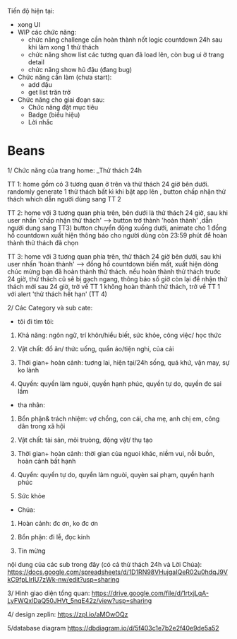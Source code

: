 Tiến độ hiện tại:
- xong UI
- WIP các chức năng:
   + chức năng challenge cần hoàn thành nốt logic countdown 24h sau khi làm xong 1 thử thách
   + chức năng show list các tương quan đã load lên, còn bug ui ở trang detail
   + chức năng show hũ đậu (đang bug)
- Chức năng cần làm (chưa start):
   + add đậu
   + get list trăn trở
- Chức năng cho giai đoạn sau:
   + Chức năng đặt mục tiêu
   + Badge (biểu hiệu)
   + Lời nhắc
# Beans

1/ Chức năng của trang home:
_Thử thách 24h

TT 1: home gồm có 3 tương quan ở trên và thử thách 24 giờ bên dưới. randomly generate 1 thử thách bất kì khi bật app lên , button chấp nhận thử thách which dẫn người dùng sang TT 2


TT 2: home với 3 tương quan phía trên, bên dưới là thử thách 24 giờ, sau khi user nhấn 'chấp nhận thử thách' --> button trở thành 'hoàn thành' ,dẫn người dung sang TT3) button chuyển động xuống dưới, animate cho 1 đồng hồ countdown xuất hiện thông báo cho người dùng còn 23:59 phút để hoàn thành thử thách đã chọn


TT 3: home với 3 tương quan phía trên, thử thách 24 giờ bên dưới, sau khi user nhấn 'hoàn thành' --> đồng hồ countdown biến mất, xuất hiện dòng chúc mừng bạn đã hoàn thành thử thách. 
nếu hoàn thành thử thách truớc 24 giờ, thử thách cũ sẽ bị gạch ngang, thông báo số giờ còn lại để nhận thử thách mới
sau 24 giờ, trở về TT 1 
không hoàn thành thử thách, trở về TT 1 với alert 'thử thách hết hạn' (TT 4)

2/ Các Category và sub cate:

- tôi đi tìm tôi:

1. Khả năng: ngôn ngữ, trí khôn/hiểu biết, sức khỏe, công việc/ học thức

2. Vật chất: đồ ăn/ thức uống, quần áo/tiện nghi, của cải

3. Thời gian+ hoàn cảnh: tuơng lai, hiện tại/24h sống, quá khứ, vận may, sự ko lành

4. Quyền: quyền làm nguòi, quyền hạnh phúc, quyền tự do, quyền đc sai lầm



- tha nhân:

1. Bổn phận& trách nhiệm: vợ chồng, con cái, cha mẹ, anh chị em, công dân trong xã hội

2. Vật chất: tài sản, môi truòng, động vật/ thụ tạo

3. Thời gian+ hoàn cảnh: thời gian của nguoi khác, niềm vui, nỗi buồn, hoàn cảnh bất hạnh

4. Quyền: quyền tự do, quyền làm nguòi, quyèn sai phạm, quyền hạnh phúc

5. Sức khỏe



- Chúa: 

1. Hoàn cảnh: đc ơn, ko đc ơn

2. Bổn phận: đi lễ, đọc kinh

3. Tin mừng

nội dung của các sub trong đây (có cả thử thách 24h và Lời Chúa): https://docs.google.com/spreadsheets/d/1D1RN98VHujgaIQeR02u0hdqJ9VkC9fpLIrIU7zWk-nw/edit?usp=sharing

3/ Hình giao diện tổng quan:
https://drive.google.com/file/d/1rtxjLqA-LyFWQxlDaQ50JHVt_5nqE42z/view?usp=sharing

4/ design zeplin: 
https://zpl.io/aMOwOQz

5/database diagram
https://dbdiagram.io/d/5f403c1e7b2e2f40e9de5a52
